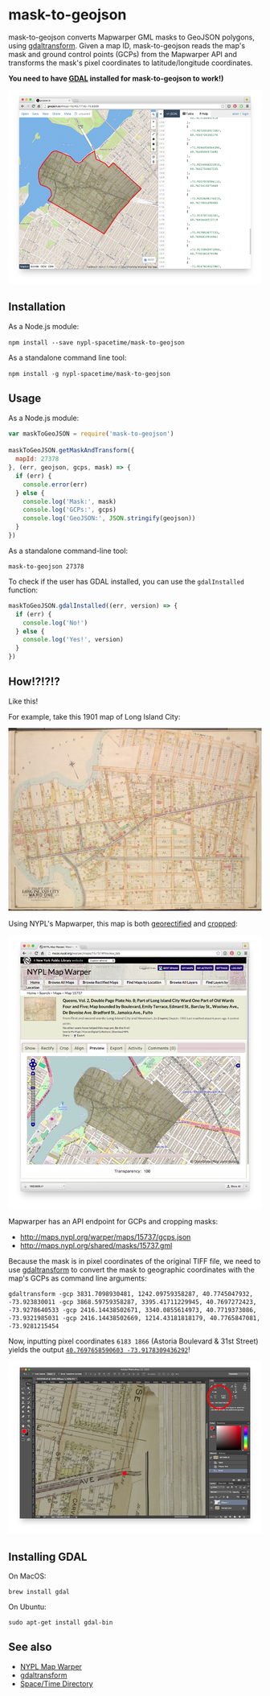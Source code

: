 # mask-to-geojson

mask-to-geojson converts Mapwarper GML masks to GeoJSON polygons, using [gdaltransform](http://www.gdal.org/gdaltransform.html). Given a map ID, mask-to-geojson reads the map's mask and ground control points (GCPs) from the Mapwarper API and transforms the mask's pixel coordinates to latitude/longitude coordinates.

__You need to have [GDAL](http://www.gdal.org/) installed for mask-to-geojson to work!)__

![](images/geojson.png)

## Installation

As a Node.js module:

`npm install --save nypl-spacetime/mask-to-geojson`

As a standalone command line tool:

`npm install -g nypl-spacetime/mask-to-geojson`

## Usage

As a Node.js module:

```js
var maskToGeoJSON = require('mask-to-geojson')

maskToGeoJSON.getMaskAndTransform({
  mapId: 27378
}, (err, geojson, gcps, mask) => {
  if (err) {
    console.error(err)
  } else {
    console.log('Mask:', mask)
    console.log('GCPs:', gcps)
    console.log('GeoJSON:', JSON.stringify(geojson))
  }
})
```

As a standalone command-line tool:

```
mask-to-geojson 27378
```

To check if the user has GDAL installed, you can use the `gdalInstalled` function:

```js
maskToGeoJSON.gdalInstalled((err, version) => {
  if (err) {
    console.log('No!')
  } else {
    console.log('Yes!', version)
  }
})
```

## How!?!?!?

Like this!

For example, take this 1901 map of Long Island City:

[![](images/63226e55-ebe7-159d-e040-e00a1806318b.jpg)](http://maps.nypl.org/warper/maps/15737#Show_tab)

Using NYPL's Mapwarper, this map is both [georectified](http://maps.nypl.org/warper/maps/15737#Rectify_tab) and [cropped](http://maps.nypl.org/warper/maps/15737#Crop_tab):

[![](images/mapwarper.png)](http://maps.nypl.org/warper/maps/15737#Preview_tab)

Mapwarper has an API endpoint for GCPs and cropping masks:

- http://maps.nypl.org/warper/maps/15737/gcps.json
- http://maps.nypl.org/shared/masks/15737.gml

Because the mask is in pixel coordinates of the original TIFF file, we need to use [gdaltransform](http://www.gdal.org/gdaltransform.html) to convert the mask to geographic coordinates with the map's GCPs as command line arguments:

```
gdaltransform -gcp 3831.7098930481, 1242.09759358287, 40.7745047932, -73.923830011 -gcp 3868.59759358287, 3395.41711229945, 40.7697272423, -73.9278640533 -gcp 2416.14438502671, 3340.0855614973, 40.7719373086, -73.9321985031 -gcp 2416.14438502669, 1214.43181818179, 40.7765847081, -73.9281215454
```

Now, inputting pixel coordinates `6183 1866` (Astoria Boulevard & 31st Street) yields the output [`40.7697658590603 -73.9178309436292`](http://www.openstreetmap.org/search?query=40.7697658590603%2C%20-73.9178309436292#map=19/40.76977/-73.91783)!

![](images/photoshop.png)

## Installing GDAL

On MacOS:

    brew install gdal

On Ubuntu:

    sudo apt-get install gdal-bin

## See also

- [NYPL Map Warper](http://maps.nypl.org/warper/)
- [gdaltransform](http://www.gdal.org/gdaltransform.html)
- [Space/Time Directory](http://spacetime.nypl.org/)
